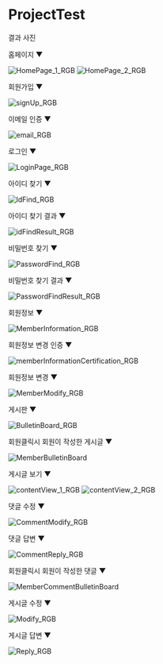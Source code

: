 # ProjectTest

결과 사진

홈페이지 ▼

![HomePage_1_RGB](https://user-images.githubusercontent.com/80087199/110277516-bfc71d80-8018-11eb-9bcc-5b653cdb4417.jpeg)
![HomePage_2_RGB](https://user-images.githubusercontent.com/80087199/110277519-c190e100-8018-11eb-8325-8d74b854bd09.jpeg)

회원가입 ▼

![signUp_RGB](https://user-images.githubusercontent.com/80087199/110277596-eab17180-8018-11eb-89f1-0fb78e142474.jpeg)

이메일 인증 ▼

![email_RGB](https://user-images.githubusercontent.com/80087199/110278611-e4bc9000-801a-11eb-96bb-a2d5eaec047b.jpeg)

로그인 ▼

![LoginPage_RGB](https://user-images.githubusercontent.com/80087199/110277612-f56c0680-8018-11eb-9f01-4c225dc22207.jpeg)

아이디 찾기 ▼

![IdFind_RGB](https://user-images.githubusercontent.com/80087199/110277671-15032f00-8019-11eb-9156-e8a4b296158d.jpeg)

아이디 찾기 결과 ▼

![idFindResult_RGB](https://user-images.githubusercontent.com/80087199/110277994-be4a2500-8019-11eb-93fa-d7a68349b788.jpeg)

비밀번호 찾기 ▼

![PasswordFind_RGB](https://user-images.githubusercontent.com/80087199/110278013-ca35e700-8019-11eb-8df0-76ed530433f1.jpeg)


비밀번호 찾기 결과 ▼

![PasswordFindResult_RGB](https://user-images.githubusercontent.com/80087199/110278038-d752d600-8019-11eb-8e20-a2a666961ed8.jpeg)

회원정보 ▼

![MemberInformation_RGB](https://user-images.githubusercontent.com/80087199/110278101-f3567780-8019-11eb-86f6-97a983e11b4d.jpeg)

회원정보 변경 인증 ▼

![memberInformationCertification_RGB](https://user-images.githubusercontent.com/80087199/110278556-ce163900-801a-11eb-8954-150548526988.jpeg)

회원정보 변경 ▼

![MemberModify_RGB](https://user-images.githubusercontent.com/80087199/110278581-d7070a80-801a-11eb-9d51-d60ad0675e4e.jpeg)

게시판 ▼

![BulletinBoard_RGB](https://user-images.githubusercontent.com/80087199/110278696-12093e00-801b-11eb-9d39-cc156a59d0e9.jpeg)

회원클릭시 회원이 작성한 게시글 ▼

![MemberBulletinBoard](https://user-images.githubusercontent.com/80087199/110287608-2a348980-802a-11eb-832c-c0e2a910f5b0.jpg)

게시글 보기 ▼

![contentView_1_RGB](https://user-images.githubusercontent.com/80087199/110280105-9b217480-801d-11eb-9622-0a10a28adb00.jpeg)
![contentView_2_RGB](https://user-images.githubusercontent.com/80087199/110280120-9fe62880-801d-11eb-904a-efef364ee7a9.jpeg)

댓글 수정 ▼

![CommentModify_RGB](https://user-images.githubusercontent.com/80087199/110280222-d02dc700-801d-11eb-94ca-6fce197ce002.jpeg)

댓글 답변 ▼

![CommentReply_RGB](https://user-images.githubusercontent.com/80087199/110280243-d91e9880-801d-11eb-8195-6aa735c36644.jpeg)

회원클릭시 회원이 작성한 댓글 ▼

![MemberCommentBulletinBoard](https://user-images.githubusercontent.com/80087199/110287636-34ef1e80-802a-11eb-9f42-af24daebf3b6.jpg)

게시글 수정 ▼

![Modify_RGB](https://user-images.githubusercontent.com/80087199/110280340-fe130b80-801d-11eb-94d6-9fe434cc8165.jpeg)

게시글 답변 ▼
 
![Reply_RGB](https://user-images.githubusercontent.com/80087199/110280353-03705600-801e-11eb-99d9-9ff1dddcfd6c.jpeg)
